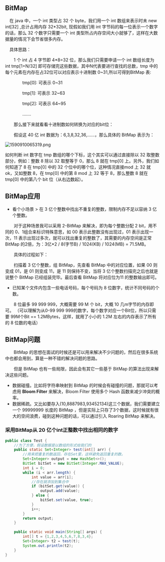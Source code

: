 ## BitMap

　在 java 中，一个 int 类型占 32 个 byte，我们用一个 int 数组来表示时未 new int[32] ,总计占用内存 32*32bit, 现假如我们用 int 字节码的每一位表示一个数字的话，那么 32 个数字只需要一个 int 类型所占内存空间大小就够了，这样在大数据量的情况下会节省很多内存。

　具体思路：

　　1 个 int 占 4 字节即 4*8=32 位，那么我们只需要申请一个 int 数组长度为 int tmp[1+N/32] 即可存储完这些数据，其中N代表要进行查找的总数，tmp 中的每个元素在内存在占32位可以对应表示十进制数 0~31,所以可得到BitMap 表:

　　　　tmp[0]: 可表示 0~31

　　　　tmp[1]: 可表示 32~63

　　　　tmp[2]: 可表示 64~95

　　　　.......

　　那么接下来就看看十进制数如何转换为对应的bit位：

　　假设这 40 亿 int 数据为：6,3,8,32,36,......，那么具体的 BitMap 表示为：

![1590910065319.png](https://blog-07.oss-cn-guangzhou.aliyuncs.com/picBak/1590910065319.png)

如何判断 int 数字在 tmp 数组的哪个下标，这个其实可以通过直接除以 32 取整数部分，例如：整数 8 除以 32 取整等于 0，那么 8 就在 tmp[0] 上。另外，我们如何知道了 8 在 tmp[0] 中的 32 个位中的哪个位，这种情况直接mod 上 32 就 ok，又如整数 8，在 tmp[0] 中的第 8 mod 上 32 等于 8，那么整数 8 就在 tmp[0] 中的第八个 bit 位（从右边数起）。

## BitMap应用

- 看个小场景 > 在 3 亿个整数中找出不重复的整数，限制内存不足以容纳 3 亿个整数。

　　对于这种场景我可以采用 2-BitMap 来解决，即为每个整数分配 2 bit，用不同的 0、1组合来标识特殊意思，如 00 表示此整数没有出现过，01 表示出现一次，11 表示出现过多次，就可以找出重复的整数了，其需要的内存空间是正常 BitMap 的2倍，为：3亿*2 / 8(字节B) / 1024(KB) / 1024(MB) = 71.5MB。

　　具体的过程如下：

　　扫描着 3 亿个整数，组 BitMap，先查看 BitMap 中的对应位置，如果 00 则变成 01，是 01 则变成 11，是 11 则保持不变，当将 3 亿个整数扫描完之后也就是说整个 BitMap 已经组装完毕。最后查看 BitMap 将对应位为11 的整数输出即可。




- 已知某个文件内包含一些电话号码，每个号码为 8 位数字，统计不同号码的个数。

　　8 位最多 99 999 999，大概需要 99 M 个 bit，大概 10 几m字节的内存即可。 （可以理解为从0-99 999 999的数字，每个数字对应一个Bit位，所以只需要 99M个Bit == 1.2MBytes，这样，就用了小小的 1.2M 左右的内存表示了所有的 8 位数的电话）　　



## BitMap问题

　　BitMap 的思想在面试的时候还是可以用来解决不少问题的，然后在很多系统中也都会用到，算是一种不错的解决问题的思路。

　　但是 BitMap 也有一些局限，因此会有其它一些基于 BitMap 的算法出现来解决这些问题。

- 数据碰撞。比如将字符串映射到 BitMap 的时候会有碰撞的问题，那就可以考虑用 **Bloom Filter** 来解决，Bloom Filter 使用多个 Hash 函数来减少冲突的概率。
- 数据稀疏。又比如要存入(10,8887983,93452134)这三个数据，我们需要建立一个 99999999 长度的 BitMap ，但是实际上只存了3个数据，这时候就有很大的空间浪费，碰到这种问题的话，可以通过引入 Roaring BitMap 来解决。

### 采用BitMap从 20 亿个int正整数中找出相同的数字

```java
public class Test {
    //为了方便，假设数据是以数组的形式给我们的
    public static Set<Integer> test(int[] arr) {
        //用来把重复的数返回，存在Set里，这样避免返回重复的数。
        Set<Integer> output = new HashSet<>();
        BitSet bitSet = new BitSet(Integer.MAX_VALUE);
        int i = 0;
        while (i < arr.length) {
            int value = arr[i];
            //存在就添加到集合中
            if (bitSet.get(value)) {
                output.add(value);
            } else {
                bitSet.set(value, true);
            }
            i++;
        }
        return output;
    }
 
    public static void main(String[] args) {
        int[] t = {1,2,3,4,5,6,7,8,3,4};
        Set<Integer> t2 = test(t);
        System.out.println(t2);
    }
}
```